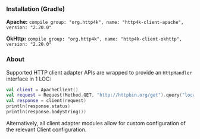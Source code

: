 ### Installation (Gradle)
**Apache:** ```compile group: "org.http4k", name: "http4k-client-apache", version: "2.20.0"```

**OkHttp:** ```compile group: "org.http4k", name: "http4k-client-okhttp", version: "2.20.0"```

### About
Supported HTTP client adapter APIs are wrapped to provide an `HttpHandler` interface in 1 LOC:

```kotlin
val client = ApacheClient()
val request = Request(Method.GET, "http://httpbin.org/get").query("location", "John Doe")
val response = client(request)
println(response.status)
println(response.bodyString())
```

Alternatively, all client adapter modules allow for custom configuration of the relevant Client configuration.
